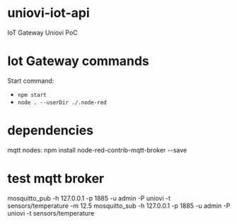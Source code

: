 # uniovi-iot-api
IoT Gateway Uniovi PoC

# Iot Gateway commands
Start command: 
- ```npm start```
- ```node . --userDir ./.node-red```

# dependencies
mqtt nodes: npm install node-red-contrib-mqtt-broker --save

# test mqtt broker
mosquitto_pub -h 127.0.0.1 -p 1885 -u admin -P uniovi -t sensors/temperature -m 12.5
mosquitto_sub -h 127.0.0.1 -p 1885 -u admin -P uniovi -t sensors/temperature

